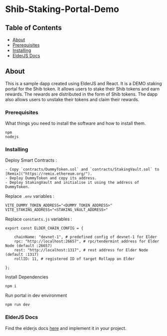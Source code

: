 # Shib-Staking-Portal-Demo

## Table of Contents

- [About](#about)
- [Prerequisites](#prerequisites)
- [Installing](#installing)
- [ElderJS Docs](#elderjs_docs)

## About <a name = "about"></a>

This is a sample dapp created using ElderJS and React. It is a DEMO staking portal for the Shib token. It allows users to stake their Shib tokens and earn rewards. The rewards are distributed in the form of Shib tokens. The dapp also allows users to unstake their tokens and claim their rewards.

### Prerequisites <a name = "prerequisites"></a>

What things you need to install the software and how to install them.

```
npm
nodejs
```

### Installing <a name = "installing"></a>
Deploy Smart Contracts : 
```
- Copy `contracts/DummyToken.sol` and `contracts/StakingVault.sol` to [Remix]("https://remix.ethereum.org/").
- Deploy DummyToken and copy its address.
- Deploy StakingVault and initialise it using the address of DummyToken.
```

Replace `.env` variables :
```
VITE_DUMMY_TOKEN_ADDRESS="<DUMMY_TOKEN_ADDRESS>"
VITE_STAKING_ADDRESS="<STAKING_VAULT_ADDRESS>"
```

Replace `constants.js` variables :
```
export const ELDER_CHAIN_CONFIG = {

    chainName: "devnet-1", # predefined config of devnet-1 for Elder
    rpc: "http://localhost:26657", # rpc/tendermint address for Elder Node (default :26657)
    rest: "http://localhost:1317", # rest address for Elder Node (default :1317)
    rollID: 11, # registered ID of target Rollapp on Elder
    
};
```

Install Dependencies

```
npm i
```

Run portal in dev environment
```
npm run dev
```

### ElderJS Docs <a name = "elderjs_docs"></a>
Find the elderjs docs [here]("https://github.com/0xElder/elderjs") and implement it in your project.
